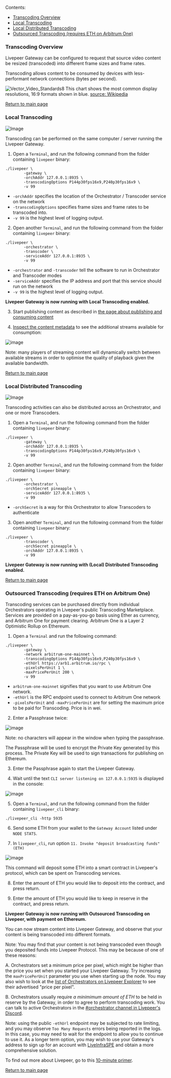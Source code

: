 Contents:

- [Transcoding Overview](#transcoding-overview)
- [Local Transcoding](#local-transcoding)
- [Local Distributed Transcoding](#local-distributed-transcoding)
- [Outsourced Transcoding (requires ETH on Arbitrum One)](#outsourced-transcoding-requires-eth-on-arbitrum-one)

### Transcoding Overview

Livepeer Gateway can be configured to request that source video content be resized (transcoded) into different frame sizes and frame rates.

Transcoding allows content to be consumed by devices with less-performant network connections (bytes per second).

![Vector_Video_Standards8](https://user-images.githubusercontent.com/2212651/115254515-0b5a0480-a14b-11eb-97de-5b9b8f2fa3e0.png)
This chart shows the most common display resolutions, 16:9 formats shown in blue. [source: Wikipedia](https://en.wikipedia.org/wiki/1080p#/media/File:Vector_Video_Standards8.svg)

[Return to main page](./README.md#next-steps)

### Local Transcoding

![Image](https://github.com/user-attachments/assets/15c80ff8-7057-469b-84a1-774313f75bb2)

Transcoding can be performed on the same computer / server running the Livepeer Gateway.

1. Open a `Terminal`, and run the following command from the folder containing `livepeer` binary:
```
./livepeer \
        -gateway \
        -orchAddr 127.0.0.1:8935 \
        -transcodingOptions P144p30fps16x9,P240p30fps16x9 \
        -v 99
```
  - `-orchAddr` specifies the location of the Orchestrator / Transcoder service on the network
  - `-transcodingOptions` specifies frame sizes and frame rates to be transcoded into.
  - `-v 99` is the highest level of logging output.

2. Open another `Terminal`, and run the following command from the folder containing `livepeer` binary:
```
./livepeer \
        -orchestrator \
        -transcoder \
        -serviceAddr 127.0.0.1:8935 \
        -v 99
```
  - `-orchestrator` and `-transcoder` tell the software to run in Orchestrator and Transcoder modes
  - `-serviceAddr` specifies the IP address and port that this service should run on the network
  - `-v 99` is the highest level of logging output.

**Livepeer Gateway is now running with Local Transcoding enabled.**

3. Start publishing content as described in [the page about publishing and consuming content](./publish-and-consume-content.md)

4. [Inspect the content metadata](publish-and-consume-content.md#inspect-content-metadata) to see the additional streams available for consumption:

![image](https://github.com/videoDAC/livepeer-broadcaster/assets/2212651/4fadc4ce-0c79-46a6-809c-df67b8c8febc)

Note: many players of streaming content will dynamically switch between available streams in order to optimise the quality of playback given the available bandwidth.

[Return to main page](./README.md#next-steps)

### Local Distributed Transcoding

![Image](https://github.com/user-attachments/assets/852520eb-40eb-456e-8171-dc456a5a7905)

Transcoding activities can also be distributed across an Orchestrator, and one or more Transcoders.

1. Open a `Terminal`, and run the following command from the folder containing `livepeer` binary:
```
./livepeer \
        -gateway \
        -orchAddr 127.0.0.1:8935 \
        -transcodingOptions P144p30fps16x9,P240p30fps16x9 \
        -v 99
```

2. Open another `Terminal`, and run the following command from the folder containing `livepeer` binary:
```
./livepeer \
        -orchestrator \
        -orchSecret pineapple \
        -serviceAddr 127.0.0.1:8935 \
        -v 99
```
  - `-orchSecret` is a way for this Orchestrator to allow Transcoders to authenticate

3. Open another `Terminal`, and run the following command from the folder containing `livepeer` binary:
```
./livepeer \
        -transcoder \
        -orchSecret pineapple \
        -orchAddr 127.0.0.1:8935 \
        -v 99
```

**Livepeer Gateway is now running with (Local) Distributed Transcoding enabled.**

[Return to main page](./README.md#next-steps)

### Outsourced Transcoding (requires ETH on Arbitrum One)

Transcoding services can be purchased directly from individual Orchestrators operating in Livepeer's public Transcoding Marketplace. Services are provided on a pay-as-you-go basis using Ether as currency, and Arbitrum One for payment clearing. Arbitrum One is a Layer 2 Optimistic Rollup on Ethereum.

1. Open a `Terminal` and run the following command:
```
./livepeer \
        -gateway \
        -network arbitrum-one-mainnet \
        -transcodingOptions P144p30fps16x9,P240p30fps16x9 \
        -ethUrl https://arb1.arbitrum.io/rpc \
        -pixelsPerUnit 1 \
        -maxPricePerUnit 200 \
        -v 99
```
  - `arbitrum-one-mainnet` signifies that you want to use Arbitrum One network.
  - `-ethUrl` is the RPC endpoint used to connect to Arbitrum One network
  - `-pixelsPerUnit` and `-maxPricePerUnit` are for setting the maximum price to be paid for Transcoding. Price is in wei.

2. Enter a Passphrase twice:

![image](https://github.com/videoDAC/livepeer-broadcaster/assets/2212651/bd9c4d14-0558-4fbc-b21a-f6f878c08a1e)

Note: no characters will appear in the window when typing the passphrase.

The Passphrase will be used to encrypt the Private Key generated by this process. The Private Key will be used to sign transactions for publishing on Ethereum.

3. Enter the Passphrase again to start the Livepeer Gateway.

4. Wait until the text `CLI server listening on 127.0.0.1:5935` is displayed in the console:

![image](https://github.com/videoDAC/livepeer-broadcaster/assets/2212651/14818484-b996-46ae-bdd6-d603aa0e5540)

5. Open a `Terminal`, and run the following command from the folder containing `livepeer_cli` binary:
```
./livepeer_cli -http 5935
```

6. Send some ETH from your wallet to the `Gateway Account` listed under `NODE STATS`.

7. In `livepeer_cli`, run option `11. Invoke "deposit broadcasting funds" (ETH)`

![image](https://github.com/videoDAC/livepeer-broadcaster/assets/2212651/e9d9fd59-fc1f-4e9c-a645-5e81fc734abc)

This command will deposit some ETH into a smart contract in Livepeer's protocol, which can be spent on Transcoding services.

8. Enter the amount of ETH you would like to deposit into the contract, and press return.

9. Enter the amount of ETH you would like to keep in reserve in the contract, and press return.

**Livepeer Gateway is now running with Outsourced Transcoding on Livepeer, with payment on Ethereum.**

You can now stream content into Livepeer Gateway, and observe that your content is being transcoded into different formats.

Note: You may find that your content is not being transcoded even though you deposited funds into Livepeer Protocol. This may be because of one of these reasons:

A. Orchestrators set a minimum price per pixel, which might be higher than the price you set when you started your Livepeer Gateway. Try increasing the `maxPricePerUnit` parameter you use when starting up the node. You may also wish to look at the [list of Orchestrators on Livepeer Explorer](https://explorer.livepeer.org/orchestrators) to see their advertised "price per pixel".

B. Orchestrators usually require _a minimimum amount of ETH_ to be held in reserve by the Gateway, in order to agree to perform transcoding work. You can talk to active Orchestrators in the [#orchestrator channel in Livepeer's Discord](https://discord.com/channels/423160867534929930/750796877762527262).

Note: using the public `-ethUrl` endpoint may be subjected to rate limiting, and you may observe `Too Many Requests` errors being reported in the logs. In this case, you may need to wait for the endpoint to allow you to continue to use it. As a longer term option, you may wish to use your Gateway's address to sign up for an account with [LiveInfraSPE](https://liveinfraspe.com/) and obtain a more comprehensive solution.


To find out more about Livepeer, go to this [10-minute primer](https://livepeer.org/primer/).

[Return to main page](./README.md#next-steps)
